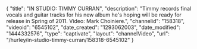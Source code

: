 {
    "title": "IN STUDIO: TIMMY CURRAN",
    "description": "Timmy records final vocals and guitar tracks for his new album he's hoping will be ready for release in Spring of 2011. Video: Mark Choiniere.",
    "channelid": "158318",
    "videoid": "6545102",
    "date_created": "1293062003",
    "date_modified": "1444332576",
    "type": "captivate",
    "layout": "channelVideo",
    "url": "\/hurley\/in-studio-timmy-curran\/158318-6545102"
}